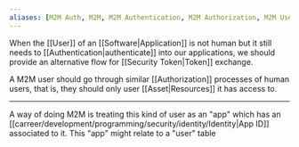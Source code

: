 ```yaml
---
aliases: [M2M Auth, M2M, M2M Authentication, M2M Authorization, M2M User, M2M Users]
---
```


When the [[User]] of an [[Software|Application]] is not human but it still needs to [[Authentication|authenticate]] into our applications, we should provide an alternative flow for [[Security Token|Token]] exchange.

A M2M user should go through similar [[Authorization]] processes of human users, that is, they should only user [[Asset|Resources]] it has access to.

---

A way of doing M2M is treating this kind of user as an "app" which has an [[carreer/development/programming/security/identity/Identity|App ID]] associated to it. This "app" might relate to a "user" table